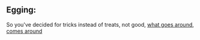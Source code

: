 ## Egging:  
So you've decided for tricks instead of treats, not good, [what goes around, comes around](karma.md)